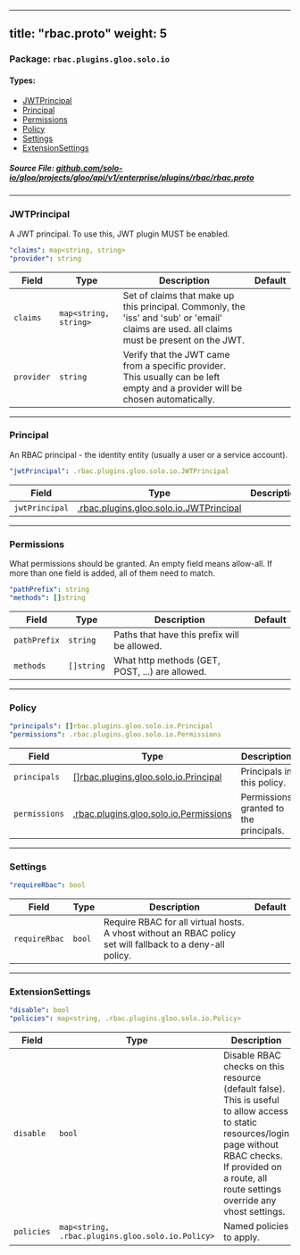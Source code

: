 
---
title: "rbac.proto"
weight: 5
---

<!-- Code generated by solo-kit. DO NOT EDIT. -->


### Package: `rbac.plugins.gloo.solo.io` 
#### Types:


- [JWTPrincipal](#jwtprincipal)
- [Principal](#principal)
- [Permissions](#permissions)
- [Policy](#policy)
- [Settings](#settings)
- [ExtensionSettings](#extensionsettings)
  



##### Source File: [github.com/solo-io/gloo/projects/gloo/api/v1/enterprise/plugins/rbac/rbac.proto](https://github.com/solo-io/gloo/blob/master/projects/gloo/api/v1/enterprise/plugins/rbac/rbac.proto)





---
### JWTPrincipal

 
A JWT principal. To use this, JWT plugin MUST be enabled.

```yaml
"claims": map<string, string>
"provider": string

```

| Field | Type | Description | Default |
| ----- | ---- | ----------- |----------- | 
| `claims` | `map<string, string>` | Set of claims that make up this principal. Commonly, the 'iss' and 'sub' or 'email' claims are used. all claims must be present on the JWT. |  |
| `provider` | `string` | Verify that the JWT came from a specific provider. This usually can be left empty and a provider will be chosen automatically. |  |




---
### Principal

 
An RBAC principal - the identity entity (usually a user or a service account).

```yaml
"jwtPrincipal": .rbac.plugins.gloo.solo.io.JWTPrincipal

```

| Field | Type | Description | Default |
| ----- | ---- | ----------- |----------- | 
| `jwtPrincipal` | [.rbac.plugins.gloo.solo.io.JWTPrincipal](../rbac.proto.sk#jwtprincipal) |  |  |




---
### Permissions

 
What permissions should be granted. An empty field means allow-all.
If more than one field is added, all of them need to match.

```yaml
"pathPrefix": string
"methods": []string

```

| Field | Type | Description | Default |
| ----- | ---- | ----------- |----------- | 
| `pathPrefix` | `string` | Paths that have this prefix will be allowed. |  |
| `methods` | `[]string` | What http methods (GET, POST, ...) are allowed. |  |




---
### Policy



```yaml
"principals": []rbac.plugins.gloo.solo.io.Principal
"permissions": .rbac.plugins.gloo.solo.io.Permissions

```

| Field | Type | Description | Default |
| ----- | ---- | ----------- |----------- | 
| `principals` | [[]rbac.plugins.gloo.solo.io.Principal](../rbac.proto.sk#principal) | Principals in this policy. |  |
| `permissions` | [.rbac.plugins.gloo.solo.io.Permissions](../rbac.proto.sk#permissions) | Permissions granted to the principals. |  |




---
### Settings



```yaml
"requireRbac": bool

```

| Field | Type | Description | Default |
| ----- | ---- | ----------- |----------- | 
| `requireRbac` | `bool` | Require RBAC for all virtual hosts. A vhost without an RBAC policy set will fallback to a deny-all policy. |  |




---
### ExtensionSettings



```yaml
"disable": bool
"policies": map<string, .rbac.plugins.gloo.solo.io.Policy>

```

| Field | Type | Description | Default |
| ----- | ---- | ----------- |----------- | 
| `disable` | `bool` | Disable RBAC checks on this resource (default false). This is useful to allow access to static resources/login page without RBAC checks. If provided on a route, all route settings override any vhost settings. |  |
| `policies` | `map<string, .rbac.plugins.gloo.solo.io.Policy>` | Named policies to apply. |  |





<!-- Start of HubSpot Embed Code -->
<script type="text/javascript" id="hs-script-loader" async defer src="//js.hs-scripts.com/5130874.js"></script>
<!-- End of HubSpot Embed Code -->
